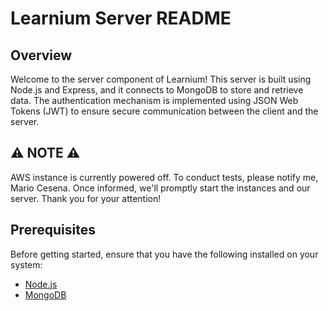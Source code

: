 # Learnium Server README

## Overview

Welcome to the server component of Learnium! This server is built using Node.js and Express, and it connects to MongoDB to store and retrieve data. The authentication mechanism is implemented using JSON Web Tokens (JWT) to ensure secure communication between the client and the server.

## ⚠️ NOTE ⚠️

AWS instance is currently powered off. To conduct tests, please notify me, Mario Cesena. Once informed, we'll promptly start the instances and our server.
Thank you for your attention!

## Prerequisites

Before getting started, ensure that you have the following installed on your system:

- [Node.js](https://nodejs.org/)
- [MongoDB](https://www.mongodb.com/try/download/community)
